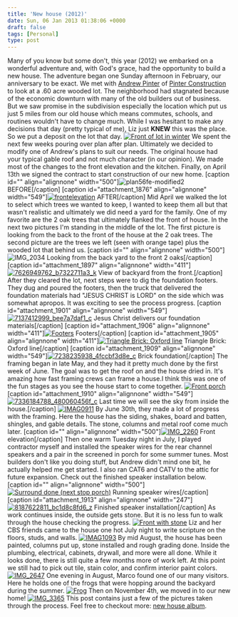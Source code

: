 ```yaml
---
title: 'New house (2012)'
date: Sun, 06 Jan 2013 01:38:06 +0000
draft: false
tags: [Personal]
type: post
---
```


Many of you know but some don't, this year (2012) we embarked on a wonderful adventure and, with God's grace, had the opportunity to build a new house. The adventure began one Sunday afternoon in February, our anniversary to be exact. We met with [Andrew Pinter](http://www.linkedin.com/pub/andrew-pinter/17/308/717 "Andrew Pinter's LinkedIn Profile") of [Pinter Construction](http://www.pinterconstruction.com/ "Pinter Construction") to look at a .60 acre wooded lot. The neighborhood had stagnated because of the economic downturn with many of the old builders out of business. But we saw promise in the subdivision especially the location which put us just 5 miles from our old house which means commutes, schools, and routines wouldn't have to change much. While I was hesitant to make any decisions that day (pretty typical of me), Liz just **KNEW** this was the place. So we put a deposit on the lot that day. [![Front of lot in winter](http://farm8.staticflickr.com/7263/7091281409_8071f14d69.jpg)](http://www.flickr.com/photos/jmrodri/7091281409/ "Front of lot in winter by jmrodri, on Flickr") We spent the next few weeks pouring over plan after plan. Ultimately we decided to modify one of Andrew's plans to suit our needs. The original house had your typical gable roof and not much character (in our opinion). We made most of the changes to the front elevation and the kitchen. Finally, on April 13th we signed the contract to start construction of our new home. \[caption id="" align="alignnone" width="500"\]![plan56fe-modified2](http://farm9.staticflickr.com/8013/7626857404_65084c5d1d.jpg) BEFORE\[/caption\] \[caption id="attachment\_1876" align="alignnone" width="549"\][![frontelevation](http://zeusville.files.wordpress.com/2012/12/frontelevation.png?w=549)](http://zeusville.wordpress.com/2013/01/05/new-house-2012/frontelevation/) AFTER\[/caption\] Mid April we walked the lot to select which trees we wanted to keep, I wanted to keep them all but that wasn't realistic and ultimately we did need a yard for the family. One of my favorite are the 2 oak trees that ultimately flanked the front of house. In the next two pictures I'm standing in the middle of the lot. The first picture is looking from the back to the front of the house at the 2 oak trees. The second picture are the trees we left (seen with orange tape) plus the wooded lot that behind us. \[caption id="" align="alignnone" width="500"\]![IMG_2034](http://farm8.staticflickr.com/7134/7626944112_7e523170a5.jpg) Looking from the back yard to the front 2 oaks\[/caption\] \[caption id="attachment\_1897" align="alignnone" width="411"\][![7626949762_b7322711a3_k](http://zeusville.files.wordpress.com/2012/12/7626949762_b7322711a3_k.jpg?w=411)](http://zeusville.wordpress.com/2013/01/05/new-house-2012/7626949762_b7322711a3_k/) View of backyard from the front.\[/caption\] After they cleared the lot, next steps were to dig the foundation footers. They dug and poured the footers, then the truck that delivered the foundation materials had "JESUS CHRIST is LORD" on the side which was somewhat apropos. It was exciting to see the process progress. \[caption id="attachment\_1901" align="alignnone" width="549"\][![7137412999_bee7a7daf1_c](http://zeusville.files.wordpress.com/2012/12/7137412999_bee7a7daf1_c.jpg?w=549)](http://zeusville.wordpress.com/2013/01/05/new-house-2012/7137412999_bee7a7daf1_c/) Jesus Christ delivers our foundation materials\[/caption\] \[caption id="attachment\_1906" align="alignnone" width="411"\][![Footers](http://zeusville.files.wordpress.com/2012/12/7161874576_62faf07fa0_c.jpg?w=411)](http://zeusville.wordpress.com/2013/01/05/new-house-2012/7161874576_62faf07fa0_c/) Footers\[/caption\] \[caption id="attachment\_1905" align="alignnone" width="411"\][![Triangle Brick: Oxford line](http://zeusville.files.wordpress.com/2012/12/7154045061_dc17ed6dfe_c.jpg?w=411)](http://zeusville.wordpress.com/2013/01/05/new-house-2012/7154045061_dc17ed6dfe_c/) Triangle Brick: Oxford line\[/caption\] \[caption id="attachment\_1909" align="alignnone" width="549"\][![7238235938_4fccbf3d8e_c](http://zeusville.files.wordpress.com/2012/12/7238235938_4fccbf3d8e_c.jpg?w=549)](http://zeusville.wordpress.com/2013/01/05/new-house-2012/7238235938_4fccbf3d8e_c/) Brick foundation\[/caption\] The framing began in late May, and they had it pretty much done by the first week of June. The goal was to get the roof on and the house dried in. It's amazing how fast framing crews can frame a house.I think this was one of the fun stages as you see the house start to come together. [![Front porch](http://farm8.staticflickr.com/7092/7279832842_3f4b8863df.jpg)](http://www.flickr.com/photos/jmrodri/7279832842/ "Front porch by jmrodri, on Flickr") \[caption id="attachment\_1910" align="alignnone" width="549"\][![7336184788_480060456f_c](http://zeusville.files.wordpress.com/2012/12/7336184788_480060456f_c.jpg?w=549)](http://zeusville.wordpress.com/2013/01/05/new-house-2012/7336184788_480060456f_c/) Last time we will see the sky from inside the house.\[/caption\] [![IMAG0911](http://farm8.staticflickr.com/7236/7165882553_90705a7b23.jpg)](http://www.flickr.com/photos/jmrodri/7165882553/ "IMAG0911 by jmrodri, on Flickr") By June 30th, they made a lot of progress with the framing. Here the house has the siding, shakes, board and batten, shingles, and gable details. The stone, columns and metal roof come much later. \[caption id="" align="alignnone" width="500"\][![IMG_2260](http://farm8.staticflickr.com/7125/7532905858_4a41766fd0.jpg)](http://www.flickr.com/photos/jmrodri/7532905858/ "IMG_2260 by jmrodri, on Flickr") Front elevation\[/caption\] Then one warm Tuesday night in July, I played contractor myself and installed the speaker wires for the rear channel speakers and a pair in the screened in porch for some summer tunes. Most builders don't like you doing stuff, but Andrew didn't mind one bit, he actually helped me get started. I also ran CAT6 and CATV to the attic for future expansion. Check out the finished speaker installation below. \[caption id="" align="alignnone" width="500"\][![Surround done (next stop porch)](http://farm9.staticflickr.com/8022/7547666118_f02e18cca7.jpg)](http://www.flickr.com/photos/jmrodri/7547666118/ "Surround done (next stop porch) by jmrodri, on Flickr") Running speaker wires\[/caption\] \[caption id="attachment\_1913" align="alignnone" width="247"\][![8187622811_bc1d8c8fd6_z](http://zeusville.files.wordpress.com/2012/12/8187622811_bc1d8c8fd6_z.jpg?w=411)](http://zeusville.wordpress.com/2013/01/05/new-house-2012/8187622811_bc1d8c8fd6_z/) Finished speaker installation\[/caption\] As work continues inside, the outside gets stone. But it is no less fun to walk through the house checking the progress. [![Front with stone](http://farm8.staticflickr.com/7254/7603226374_0498c65a20.jpg)](http://www.flickr.com/photos/jmrodri/7603226374/ "Front with stone by jmrodri, on Flickr") Liz and her CBS friends came to the house one hot July night to write scripture on the floors, studs, and walls. [![IMAG1093](http://farm9.staticflickr.com/8144/7690976992_4469f9e582.jpg)](http://www.flickr.com/photos/jmrodri/7690976992/ "IMAG1093 by jmrodri, on Flickr") By mid August, the house has been painted, columns put up, stone installed and rough grading done. Inside the plumbing, electrical, cabinets, drywall, and more were all done. While it looks done, there is still quite a few months more of work left. At this point we still had to pick out tile, stain color, and confirm interior paint colors. [![IMG_2647](http://farm9.staticflickr.com/8288/7773195882_ba0a0b268e.jpg)](http://www.flickr.com/photos/jmrodri/7773195882/ "IMG_2647 by jmrodri, on Flickr") One evening in August, Marco found one of our many visitors. Here he holds one of the frogs that were hopping around the backyard during the summer. [![Frog](http://farm8.staticflickr.com/7263/7819961848_6a395599ef.jpg)](http://www.flickr.com/photos/jmrodri/7819961848/ "Frog by jmrodri, on Flickr") Then on November 4th, we moved in to our new home! [![IMG_3365](http://farm9.staticflickr.com/8469/8142574679_8489af5042.jpg)](http://www.flickr.com/photos/jmrodri/8142574679/ "IMG_3365 by jmrodri, on Flickr") This post contains just a few of the pictures taken through the process. Feel free to checkout more: [new house album](http://www.flickr.com/photos/jmrodri/sets/72157629852998585/with/8142574679/).